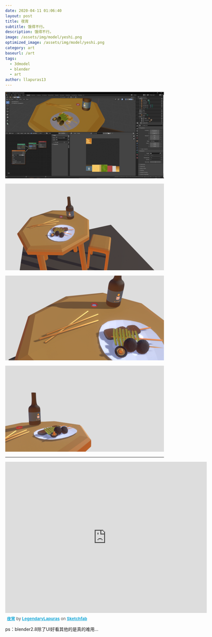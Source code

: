 ```yaml
---
date: 2020-04-11 01:06:40
layout: post
title: 夜宵
subtitle: 饿得不行。
description: 饿得不行。
image: /assets/img/model/yeshi.png
optimized_image: /assets/img/model/yeshi.png
category: art
baseurl: /art
tags:
  - 3dmodel
  - blender
  - art
author: llapuras13
---
```


![](/assets/img/model/yeshi00.png)

![](/assets/img/model/yeshi02.png)

![](/assets/img/model/yeshi04.png)

![](/assets/img/model/yeshi.png)

<hr>

<div class="sketchfab-embed-wrapper">
    <iframe title="A 3D model" width="640" height="480" src="https://sketchfab.com/models/bea13eee7233418fbedf6ec32d34d0c6/embed?preload=1&amp;ui_controls=1&amp;ui_infos=1&amp;ui_inspector=1&amp;ui_stop=1&amp;ui_watermark=1&amp;ui_watermark_link=1" frameborder="0" allow="autoplay; fullscreen; vr" mozallowfullscreen="true" webkitallowfullscreen="true"></iframe>
    <p style="font-size: 13px; font-weight: normal; margin: 5px; color: #4A4A4A;">
        <a href="https://sketchfab.com/3d-models/bea13eee7233418fbedf6ec32d34d0c6?utm_medium=embed&utm_source=website&utm_campaign=share-popup" target="_blank" style="font-weight: bold; color: #1CAAD9;">夜宵</a>
        by <a href="https://sketchfab.com/LegendaryLapuras?utm_medium=embed&utm_source=website&utm_campaign=share-popup" target="_blank" style="font-weight: bold; color: #1CAAD9;">LegendaryLapuras</a>
        on <a href="https://sketchfab.com?utm_medium=embed&utm_source=website&utm_campaign=share-popup" target="_blank" style="font-weight: bold; color: #1CAAD9;">Sketchfab</a>
    </p>
</div>

ps：blender2.8除了UI好看其他的是真的难用...
